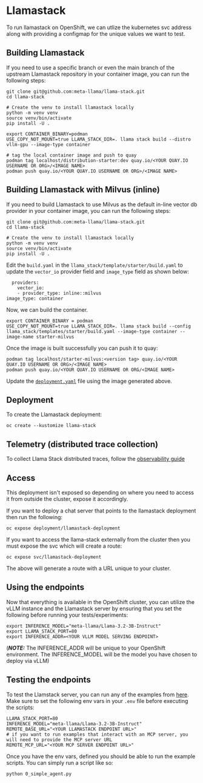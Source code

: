 # Llamastack

To run llamastack on OpenShift, we can utlize the kubernetes svc address along with providing a configmap for the unique values we want to test.


## Building Llamastack

If you need to use a specific branch or even the main branch of the upstream Llamastack repository in your container image, you can run the following steps:

```
git clone git@github.com:meta-llama/llama-stack.git
cd llama-stack

# Create the venv to install llamastack locally
python -m venv venv
source venv/bin/activate
pip install -U .

export CONTAINER_BINARY=podman
USE_COPY_NOT_MOUNT=true LLAMA_STACK_DIR=. llama stack build --distro vllm-gpu --image-type container

# tag the local container image and push to quay
podman tag localhost/distribution-starter:dev quay.io/<YOUR QUAY.IO USERNAME OR ORG>/<IMAGE NAME>
podman push quay.io/<YOUR QUAY.IO USERNAME OR ORG>/<IMAGE NAME>
```

## Building Llamastack with Milvus (inline)

If you need to build Llamastack to use Milvus as the default in-line vector db provider in your container image, you can run the following steps:

```
git clone git@github.com:meta-llama/llama-stack.git
cd llama-stack

# Create the venv to install llamastack locally
python -m venv venv
source venv/bin/activate
pip install -U .
```

Edit the `build.yaml` in the `llama_stack/template/starter/build.yaml` to update the `vector_io` provider field and `image_type` field as shown below:

```
  providers:
    vector_io:
    - provider_type: inline::milvus
image_type: container
```

Now, we can build the container.

```
export CONTAINER_BINARY = podman
USE_COPY_NOT_MOUNT=true LLAMA_STACK_DIR=. llama stack build --config llama_stack/templates/starter/build.yaml --image-type container --image-name starter-milvus
```

Once the image is built successfully you can push it to quay:

```
podman tag localhost/starter-milvus:<version tag> quay.io/<YOUR QUAY.IO USERNAME OR ORG>/<IMAGE NAME>
podman push quay.io/<YOUR QUAY.IO USERNAME OR ORG/<IMAGE NAME>
```

Update the [`deployment.yaml`](https://github.com/opendatahub-io/llama-stack-demos/blob/main/kubernetes/llama-stack/deployment.yaml#L71) file using the image generated above.


## Deployment

To create the Llamastack deployment:

```
oc create --kustomize llama-stack
```

## Telemetry (distributed trace collection)

To collect Llama Stack distributed traces, follow the [observability guide](../observability/README.md)

## Access

This deployment isn't exposed so depending on where you need to access it from outside the cluster, expose it accordingly.

If you want to deploy a chat server that points to the llamastack deployment then run the following:

```
oc expose deployment/llamastack-deployment
```

If you want to access the llama-stack externally from the cluster then you must expose the svc which will create a route:

```
oc expose svc/llamastack-deployment
```

The above will generate a route with a URL unique to your cluster.

## Using the endpoints

Now that everything is available in the OpenShift cluster, you can utilize the vLLM instance and the Llamastack server by ensuring that you set the following before running your tests/experiments:

```
export INFERENCE_MODEL="meta-llama/Llama-3.2-3B-Instruct"
export LLAMA_STACK_PORT=80
export INFERENCE_ADDR=<YOUR VLLM MODEL SERVING ENDPOINT>
```

(_**NOTE:**_ The INFERENCE_ADDR will be unique to your OpenShift environment. The INFERENCE_MODEL will be the model you have chosen to deploy via vLLM)

## Testing the endpoints

To test the Llamstack server, you can run any of the examples from [here](https://github.com/opendatahub-io/llama-stack-demos/tree/main/demos/rag_agentic/src). Make sure to set the following env vars in your `.env` file before executing the scripts:

```
LLAMA_STACK_PORT=80
INFERENCE_MODEL="meta-llama/Llama-3.2-3B-Instruct"
REMOTE_BASE_URL="<YOUR LLAMASTACK ENDPOINT URL>"
# if you want to run examples that interact with an MCP server, you will need to provide the MCP server URL
REMOTE_MCP_URL="<YOUR MCP SERVER ENDPOINT URL>"
```

Once you have the env vars, defined you should be able to run the example scripts.
You can simply run a script like so:

```
python 0_simple_agent.py
```
